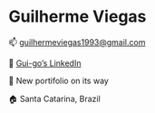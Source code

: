 # Guilherme Viegas 

:mailbox: guilhermeviegas1993@gmail.com

:link: [Gui-go’s LinkedIn](https://www.linkedin.com/in/guilherme-viegas-1b5b0495/)

:paperclip: New portifolio on its way

:house: Santa Catarina, Brazil


<!--
**Gui-go/Gui-go** is a ✨ _special_ ✨ repository because its `README.md` (this file) appears on your GitHub profile.


